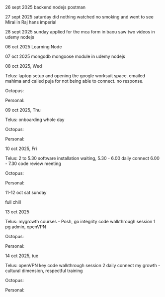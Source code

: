

26 sept 2025
  backend nodejs postman 

27 sept 2025 saturday
did nothing watched no smoking and went to see Mirai in Raj hans imperial

28 sept 2025 sunday
applied for the mca form in baou
saw two videos in udemy nodejs




06 oct 2025
Learning Node

07 oct 2025
mongodb mongoose module in udemy nodejs


08 oct 2025, Wed

Telus:
laptop setup and opening the google worksuit space. emailed mahima and called puja for not being able to connect. no response.

Octopus:


Personal:


09 oct 2025, Thu

Telus:
onboarding whole day

Octopus:


Personal:


10 oct 2025, Fri

Telus:
2 to 5.30 software installation waiting, 
5.30 - 6.00 daily connect
6.00 - 7.30 code review meeting

Octopus:


Personal:


11-12 oct sat sunday 

full chill


13 oct 2025

Telus:
mygrowth courses - Posh, go integrity
code walkthrough session 1
pg admin, openVPN

Octopus:


Personal:


14 oct 2025, tue

Telus:
openVPN key
code walkthrough session 2
daily connect
my growth - cultural dimension, respectful training

Octopus:


Personal:


